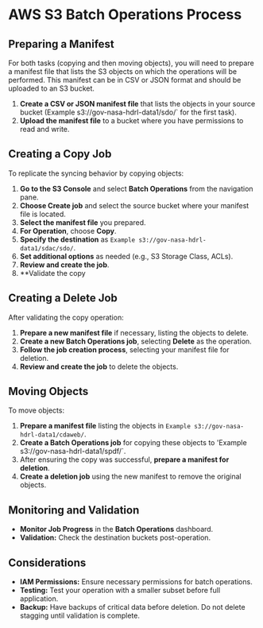 # AWS S3 Batch Operations Process

## Preparing a Manifest
For both tasks (copying and then moving objects), you will need to prepare a manifest file that lists the S3 objects on which the operations will be performed. This manifest can be in CSV or JSON format and should be uploaded to an S3 bucket.

1. **Create a CSV or JSON manifest file** that lists the objects in your source bucket (Example s3://gov-nasa-hdrl-data1/sdo/` for the first task).
2. **Upload the manifest file** to a bucket where you have permissions to read and write.

## Creating a Copy Job
To replicate the syncing behavior by copying objects:

1. **Go to the S3 Console** and select **Batch Operations** from the navigation pane.
2. **Choose Create job** and select the source bucket where your manifest file is located.
3. **Select the manifest file** you prepared.
4. **For Operation**, choose **Copy**.
5. **Specify the destination** as `Example s3://gov-nasa-hdrl-data1/sdac/sdo/`.
6. **Set additional options** as needed (e.g., S3 Storage Class, ACLs).
7. **Review and create the job**.
8. **Validate the copy 
## Creating a Delete Job
After validating the copy operation:

1. **Prepare a new manifest file** if necessary, listing the objects to delete.
2. **Create a new Batch Operations job**, selecting **Delete** as the operation.
3. **Follow the job creation process**, selecting your manifest file for deletion.
4. **Review and create the job** to delete the objects.

## Moving Objects
To move objects:

1. **Prepare a manifest file** listing the objects in `Example s3://gov-nasa-hdrl-data1/cdaweb/`.
2. **Create a Batch Operations job** for copying these objects to 'Example s3://gov-nasa-hdrl-data1/spdf/`.
3. After ensuring the copy was successful, **prepare a manifest for deletion**.
4. **Create a deletion job** using the new manifest to remove the original objects.

## Monitoring and Validation
- **Monitor Job Progress** in the **Batch Operations** dashboard.
- **Validation:** Check the destination buckets post-operation.

## Considerations
- **IAM Permissions:** Ensure necessary permissions for batch operations.
- **Testing:** Test your operation with a smaller subset before full application.
- **Backup:** Have backups of critical data before deletion. Do not delete stagging until validation is complete.
